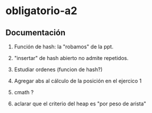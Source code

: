 # obligatorio-a2

## Documentación

1. Función de hash: la "robamos" de la ppt.
2. "insertar" de hash abierto no admite repetidos.
3. Estudiar ordenes (funcion de hash?)

4. Agregar abs al cálculo de la posición en el ejercico 1
5. cmath ?
6. aclarar que el criterio del heap es "por peso de arista"